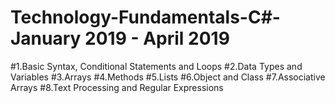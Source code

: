 # Technology-Fundamentals-C#-January 2019 - April 2019
#1.Basic Syntax, Conditional Statements and Loops
#2.Data Types and Variables
#3.Arrays
#4.Methods
#5.Lists
#6.Object and Class
#7.Associative Arrays
#8.Text Processing and Regular Expressions